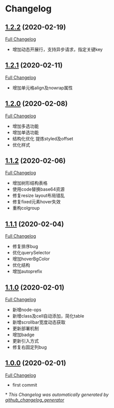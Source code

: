 # Changelog

## [1.2.2](https://github.com/peng92055/smart-table/tree/1.2.2) (2020-02-19)

[Full Changelog](https://github.com/peng92055/smart-table/compare/1.2.1...1.2.2)

- 增加动态开展行，支持异步请求，指定关键key

## [1.2.1](https://github.com/peng92055/smart-table/tree/1.2.1) (2020-02-11)

[Full Changelog](https://github.com/peng92055/smart-table/compare/1.2.0...1.2.1)

- 增加单元格align及nowrap属性

## [1.2.0](https://github.com/peng92055/smart-table/tree/1.2.0) (2020-02-08)

[Full Changelog](https://github.com/peng92055/smart-table/compare/1.1.2...1.2.0)

- 增加多选功能
- 增加单选功能
- 结构化优化 提炼styled及offset
- 优化样式

## [1.1.2](https://github.com/peng92055/smart-table/tree/1.1.2) (2020-02-06)

[Full Changelog](https://github.com/peng92055/smart-table/compare/1.1.1...1.1.2)

- 增加树形结构表格
- 使用code替换base64资源
- 修复resize layout布局错乱
- 修复fixed元素hover失效
- 重构colgroup

## [1.1.1](https://github.com/peng92055/smart-table/tree/1.1.1) (2020-02-04)

[Full Changelog](https://github.com/peng92055/smart-table/compare/1.1.0...1.1.1)

- 修复排序bug
- 优化querySelector
- 增加hoverBgColor
- 优化结构
- 增加autoprefix

## [1.1.0](https://github.com/peng92055/smart-table/tree/1.1.0) (2020-02-01)

[Full Changelog](https://github.com/peng92055/smart-table/compare/1.0.0...1.1.0)

- 新增node-ops
- 新增class及cell自动添加，简化table
- 新增scrollbar宽度动态获取
- 更新部署机制
- 增加badge
- 更新引入方式
- 修复右固定列bug

## [1.0.0](https://github.com/peng92055/smart-table/tree/1.0.0) (2020-02-01)

[Full Changelog](https://github.com/peng92055/smart-table/compare/063595701304ffa26e4e6e20898fcaaffa3c27f9...1.1.0)
- first commit


\* *This Changelog was automatically generated by [github_changelog_generator](https://github.com/github-changelog-generator/github-changelog-generator)*
